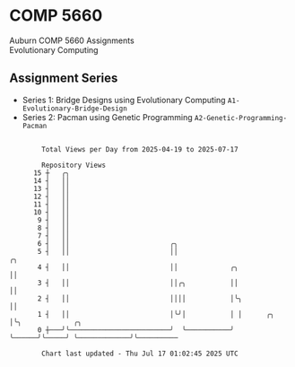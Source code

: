 # COMP 5660
Auburn COMP 5660 Assignments  
Evolutionary Computing

## Assignment Series
- Series 1: Bridge Designs using Evolutionary Computing `A1-Evolutionary-Bridge-Design`
- Series 2: Pacman using Genetic Programming `A2-Genetic-Programming-Pacman`

```

        Total Views per Day from 2025-04-19 to 2025-07-17

        Repository Views
      15 ┼   ╭╮
      14 ┤   ││
      13 ┤   ││
      12 ┤   ││
      11 ┤   ││
      10 ┤   ││
       9 ┤   ││
       8 ┤   ││
       7 ┤   ││
       6 ┤   ││                         ╭╮
       5 ┤   ││                         ││                             ╭╮
       4 ┤   ││                         ││             ╭╮              ││
       3 ┤   ││                         ││╭╮           ││              ││
       2 ┤   ││                         ││││           │╰╮             ││
       1 ┤   ││                         │╰╯│           │ │      ╭╮     │╰╮             ╭╮
       0 ┼───╯╰─────────────────────────╯  ╰───────────╯ ╰──────╯╰─────╯ ╰─────────────╯╰──────────

        Chart last updated - Thu Jul 17 01:02:45 2025 UTC
        
```
